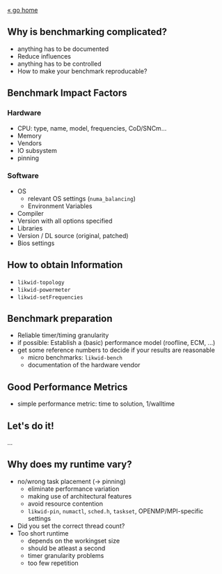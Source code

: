 
[« go home](index)

## Why is benchmarking complicated?

- anything has to be documented
- Reduce influences
- anything has to be controlled
- How to make your benchmark reproducable?

## Benchmark Impact Factors

### Hardware

- CPU: type, name, model, frequencies, CoD/SNCm...
- Memory
- Vendors
- IO subsystem
- pinning

### Software

- OS
  - relevant OS settings (`numa_balancing`)
  - Environment Variables
- Compiler
 - Version with all options specified
- Libraries
 - Version / DL source (original, patched)
- Bios settings

## How to obtain Information

- `likwid-topology`
- `likwid-powermeter`
- `likwid-setFrequencies`

## Benchmark preparation

- Reliable timer/timing granularity
- if possible: Establish a (basic) performance model (roofline, ECM, ...)
- get some reference numbers to decide if your results are reasonable
  - micro benchmarks: `likwid-bench`
  - documentation of the hardware vendor

## Good Performance Metrics

- simple performance metric: time to solution, 1/walltime

## Let's do it!

...

## Why does my runtime vary?

- no/wrong task placement (-> pinning)
  - eliminate performance variation
  - making use of architectural features
  - avoid resource contention
  - `likwid-pin`, `numactl`, `sched.h`, `taskset`, OPENMP/MPI-specific settings
- Did you set the correct thread count?
- Too short runtime
  - depends on the workingset size
  - should be atleast a second
  - timer granularity problems
  - too few repetition

<!-- ## Reproducibility

- Anzahl der eingeloggten User auf dem System (users, w, ...)
- Aktuelles CPUset (procfs oder likwid-pin -p)
- CPU Frequenz auf eine bestimmte Frequenz gepinnt? Turbo? (likwid-setFrequencies)
- Uncore Frequenzgrenzen oder gepinnt? (likwid-setFrequencies)
- Prefetcher (likwid-features)
- Topologie (likwid-topology, lscpu, numactl, ...)
- Numa Balancing? (procfs)
- Huge pages (procfs)
- Aktuelle Load (falls noch andere Prozesse laufen)
- Energielimits (sysfs)
- Performance energy bias (likwid-powermeter -i) -->
